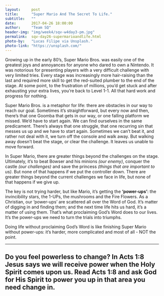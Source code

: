 ```yaml
---
layout:     post
title:      "Super Mario And The Secret To Life."
subtitle:   ""
date:       2017-04-26 18:00:00
author:     "Team SQ"
header-img: "img/week4/sqv-w4day3-pm.jpg"
permalink:  sqv-day26-supermarioandlife.html
photo-by:   "Lucas Filipe via Unsplash."
photo-link: "https://unsplash.com/"
---
```


<p>Growing up in the early 80’s, Super Mario Bros. was easily one of the greatest joys and annoyances for anyone who dared to own a Nintendo. It was notorious for presenting players with a very difficult challenge with very limited tries. Every stage was increasingly more hair-raising than the last and required more skill to get the red-suited plumber to the end of the stage. At some point, to the frustration of millions, you’d get stuck and after exhausting your extra lives, you’re back to Level 1-1. All that hard work and progress for nothing. </p>

<p>Super Mario Bros. is a metaphor for life: there are obstacles in our way to reach our goal. Sometimes it’s straightforward, but every now and then, there’s that one Goomba that gets in our way, or one falling platform we missed. We’d have to start again. We can find ourselves in the same predicament. There’s always that one struggle, that one recurring sin that messes us up and we have to start again. Sometimes we can’t beat it, and rather not deal with it, we turn off the console and walk away. But walking away doesn’t beat the stage, or clear the challenge. It leaves us unable to move forward.</p>

<p>In Super Mario, there are greater things beyond the challenges on the stage. Ultimately, it’s to beat Bowser and his minions <i>(our enemy)</i>, conquer the castle <i>(our challenges)</i> and save the princess <i>(things that are important to us)</i>. But none of that happens if we put the controller down. There are greater things beyond the current challenges we face in life, but none of that happens if we give up.</p>

<p>The key is not trying harder, but like Mario, it’s getting the <b>‘power-ups’</b>: the invincibility stars, the 1-UPs, the mushrooms and the Fire Flowers. As a Christian, our ‘power-ups’ are scattered all over the Word of God. It’s matter of digging in and finding them; and the next time life hits us hard, it’s a matter of using them. That’s what proclaiming God’s Word does to our lives. It’s the power-ups we need to turn the trials into triumphs.</p>

<p>Doing life without proclaiming God’s Word is like finishing Super Mario without power-ups: it’s harder, more complicated and most of all - NOT the point.</p>

<hr>

<h2 class="section-heading">Do you feel powerless to change? In Acts 1:8 Jesus says we will receive power when the Holy Spirit comes upon us. Read Acts 1:8 and ask God for His Spirit to power you up in that area you need change in.</h2>